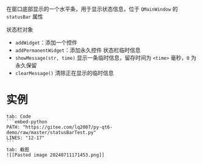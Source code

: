 在窗口底部显示的一个水平条，用于显示状态信息，位于 `QMainWindow` 的 `statusBar` 属性

状态栏对象
  * `addWidget`：添加一个控件
  * `addPermanentWidget`：添加永久控件
状态栏临时信息
  * `showMessage(str, time)` 显示一条临时信息，留存时间为 `<time>` 毫秒，`0` 为永久保留
  * `clearMessage()` 清除正在显示的临时信息
# 实例

````tabs
tab: Code
```embed-python
PATH: "https://gitee.com/lq2007/py-qt6-demo/raw/master/statusBarTest.py"
LINES: "12-17"
```
tab: 截图
![[Pasted image 20240711171453.png]]
````


